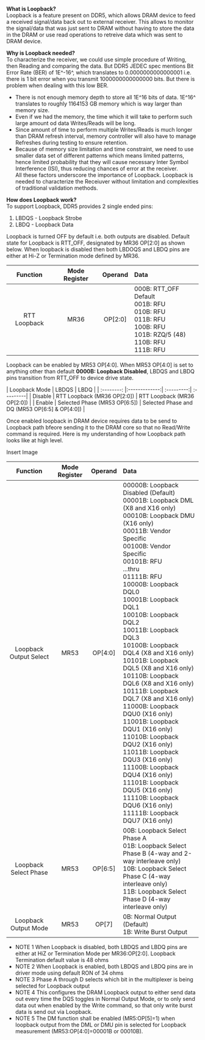
**What is Loopback?**<br>
Loopback is a feature present on DDR5, which allows DRAM device to feed a received signal/data back out to external receiver. This allows to monitor the signal/data that was just sent to DRAM without having to store the data in the DRAM or use read operations to retreive data which was sent to DRAM device.

**Why is Loopback needed?**<br>
To characterize the receiver, we could use simple procedure of Writing, then Reading and comparing the data. But DDR5 JEDEC spec mentions Bit Error Rate (BER) of 1E^-16^, which translates to 0.0000000000000001 i.e. there is 1 bit error when you transmit 1000000000000000 bits. But there is problem when dealing with this low BER.
- There is not enough memory depth to store all 1E^16 bits of data. 1E^16^ translates to roughly 1164153 GB memory which is way 
    larger than memory size.<br>
- Even if we had the memory, the time which it will take to perform such large amount od data Writes/Reads will be long.<br>
- Since amount of time to perform multiple Writes/Reads is much longer than DRAM refresh interval, memory controller will also have 
    to manage Refreshes during testing to ensure retention.<br>
- Because of memory size limitation and time constraint, we need to use smaller data set of different patterns which means limited 
   patterns, hence limited probability that they will cause necessary Inter Symbol Interference (ISI), thus reducing chances of error at the receiver.<br>
All these factors underscore the importance of Loopback. Loopback is needed to characterize the Receiuver without limitation and complexities of traditional validation methods.

**How does Loopback work?**<br>
To support Loopback, DDR5 provides 2 single ended pins:<br>
1. LBDQS - Loopback Strobe<br>
2. LBDQ - Loopback Data<br>

Loopback is turned OFF by default i.e. both outputs are disabled. Default state for Loopback is RTT_OFF, designated by MR36 OP[2:0] as shown below. When loopback is disabled then both LBDOQS and LBDQ pins are either at Hi-Z or Termination mode defined by MR36.

|  Function  |      Mode Register      |   Operand    |      Data      | 
| :--------: |:-------------:| :---------:| :---------| 
| RTT Loopback | MR36 | OP[2:0] | 000B: RTT_OFF Default <br> 001B: RFU <br> 010B: RFU <br> 011B: RFU <br> 100B: RFU <br> 101B: RZQ/5 (48) <br> 110B: RFU <br> 111B: RFU |

Loopback can be enabled by MR53 OP[4:0]. When MR53 OP[4:0] is set to anything other than default **0000B: Loopback Disabled**, LBDQS and LBDQ pins transition from RTT_OFF to device drive state.<br>

|  Loopback Mode  |      LBDQS      |   LBDQ    | 
| :--------: |:-------------:| :---------:| :---------| 
| Disable | RTT Loopback (MR36 OP[2:0]) | RTT Loopback (MR36 OP[2:0]) | 
| Enable | Selected Phase (MR53 OP[6:5]) | Selected Phase and DQ (MR53 OP[6:5] & OP[4:0]) | 

Once enabled loopback in DRAM device requires data to be send to Loopback path bfeore sending it to the DRAM core so that no Read/Write command is required. Here is my understanding of how Loopback path looks like at high level.

Insert Image


|  Function  |      Mode Register      |   Operand    |      Data      | 
| :--------: |:-------------:| :---------:| :---------| 
| Loopback Output Select | MR53 | OP[4:0] | 00000B: Loopback Disabled (Default) <br> 00001B: Loopback DML (X8 and X16 only)  <br> 00010B: Loopback DMU (X16 only)  <br> 00011B: Vendor Specific <br> 00100B: Vendor Specific <br> 00101B: RFU <br> ...thru <br> 01111B: RFU <br> 10000B: Loopback DQL0 <br> 10001B: Loopback DQL1 <br> 10010B: Loopback DQL2 <br> 10011B: Loopback DQL3 <br> 10100B: Loopback DQL4 (X8 and X16 only) <br> 10101B: Loopback DQL5 (X8 and X16 only) <br> 10110B: Loopback DQL6 (X8 and X16 only) <br> 10111B: Loopback DQL7 (X8 and X16 only) <br> 11000B: Loopback DQU0 (X16 only) <br> 11001B: Loopback DQU1 (X16 only) <br> 11010B: Loopback DQU2 (X16 only) <br> 11011B: Loopback DQU3 (X16 only) <br> 11100B: Loopback DQU4 (X16 only) <br> 11101B: Loopback DQU5 (X16 only) <br> 11110B: Loopback DQU6 (X16 only) <br> 11111B: Loopback DQU7 (X16 only) |
| Loopback Select Phase | MR53 | OP[6:5] | 00B: Loopback Select Phase A <br> 01B: Loopback Select Phase B (4-way and 2-way interleave only) <br> 10B: Loopback Select Phase C (4-way interleave only) <br> 11B: Loopback Select Phase D (4-way interleave only) |
| Loopback Output Mode | MR53 | OP[7] | 0B: Normal Output (Default) <br> 1B: Write Burst Output |

* NOTE 1 When Loopback is disabled, both LBDQS and LBDQ pins are either at HiZ or Termination Mode per MR36:OP[2:0]. Loopback Termination default value is 48 ohms
* NOTE 2 When Loopback is enabled, both LBDQS and LBDQ pins are in driver mode using default RON of 34 ohms
* NOTE 3 Phase A through D selects which bit in the multiplexer is being selected for Loopback output
* NOTE 4 This configures the DRAM Loopback output to either send data out every time the DQS toggles in Normal Output Mode, or to only send data out when enabled by the Write command, so that only write burst data is send out via Loopback.
* NOTE 5 The DM function shall be enabled (MR5:OP[5]=1) when loopback output from the DML or DMU pin is selected for Loopback measurement (MR53:OP[4:0]=00001B or 00010B).